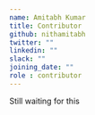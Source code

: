 ```yaml
---
name: Amitabh Kumar
title: Contributor
github: nithamitabh
twitter: ""
linkedin: ""
slack: ""
joining_date: ""
role : contributor
---
```


Still waiting for this
